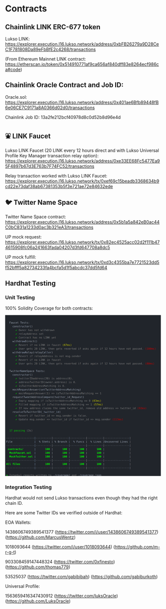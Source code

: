 # Contracts

## Chainlink LINK ERC-677 token

Lukso LINK: https://explorer.execution.l16.lukso.network/address/0xbFB26279a9D28CeC1F781808Da89eFbBfE2c4268/transactions

(From Ethereum Mainnet LINK contract: https://etherscan.io/token/0x514910771af9ca656af840dff83e8264ecf986ca#code)

## Chainlink Oracle Contract and Job ID:

Oracle.sol: https://explorer.execution.l16.lukso.network/address/0x401ae6Bfb89448fB6e06CE7C9171a8A0366d02d0/transactions

Chainlink Job ID: 13a2fe212bcf40978d8c0d52b8d96e4d

## :fountain: LINK Faucet

Lukso LINK Faucet (20 LINK every 12 hours direct and with Lukso Universal Profile Key Manager transaction relay option):
https://explorer.execution.l16.lukso.network/address/0xe33EE68Fc5477Ea95F4897b67d3E763b7F74FC52/transactions

Relay transaction worked with Lukso LINK Faucet: https://explorer.execution.l16.lukso.network/tx/0xef69c15beadb3368634b9cd22e73daf38ab67381353b5f3e721ae72e84632ede

## :bird: Twitter Name Space

Twitter Name Space contract: https://explorer.execution.l16.lukso.network/address/0x5b1a5a842eB0ac44C0bC831a1233d0ac3b321eA3/transactions

UP mock request: https://explorer.execution.l16.lukso.network/tx/0x82ec4525acc02d2f111b474615908fc06a241663fada04207d3fd647708a8dc5

UP mock fulfill: https://explorer.execution.l16.lukso.network/tx/0xd3c4355ba7e7721523dd5f52bfff5a82734233fa4bcfa5d1f5abcdc37dd5fd64

## Hardhat Testing

### Unit Testing

100% Solidity Coverage for both contracts:

<img src="https://github.com/LuksOracle/contracts/blob/main/test/unit/unitTestCoverage.png" alt="Testing"/>

### Integration Testing

Hardhat would not send Lukso transactions even though they had the right chain ID.

Here are some Twitter IDs we verified outside of Hardhat:

EOA Wallets:

1438606749389541377
(https://twitter.com/i/user/1438606749389541377)
(https://github.com/MarcusWentz)

1018093644
(https://twitter.com/i/user/1018093644)
(https://github.com/m-r-g-t)

903308459147448324
(https://twitter.com/0xfinesto)
(https://github.com/thomas779)

53525037
(https://twitter.com/gabibibah)
(https://github.com/gabiburkoth)

Universal Profile:

1563659416347430912
(https://twitter.com/luksOracle)
(https://github.com/LuksOracle)
